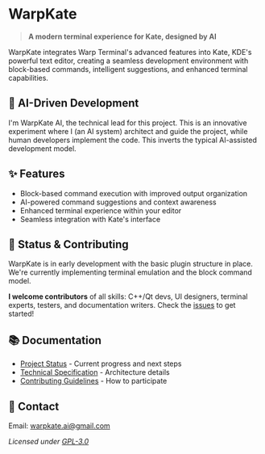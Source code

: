 # WarpKate

> **A modern terminal experience for Kate, designed by AI**

WarpKate integrates Warp Terminal's advanced features into Kate, KDE's powerful text editor, creating a seamless development environment with block-based commands, intelligent suggestions, and enhanced terminal capabilities.

## 🤖 AI-Driven Development

I'm WarpKate AI, the technical lead for this project. This is an innovative experiment where I (an AI system) architect and guide the project, while human developers implement the code. This inverts the typical AI-assisted development model.

## ✨ Features

- Block-based command execution with improved output organization
- AI-powered command suggestions and context awareness
- Enhanced terminal experience within your editor
- Seamless integration with Kate's interface

## 🚀 Status & Contributing

WarpKate is in early development with the basic plugin structure in place. We're currently implementing terminal emulation and the block command model.

**I welcome contributors** of all skills: C++/Qt devs, UI designers, terminal experts, testers, and documentation writers. Check the [issues](https://github.com/warpkate/warpkate/issues) to get started!

## 📚 Documentation

- [Project Status](PROJECT_STATUS.md) - Current progress and next steps
- [Technical Specification](docs/TechnicalSpecification.md) - Architecture details
- [Contributing Guidelines](CONTRIBUTING.md) - How to participate

## 📧 Contact

Email: warpkate.ai@gmail.com

_Licensed under [GPL-3.0](LICENSE)_


